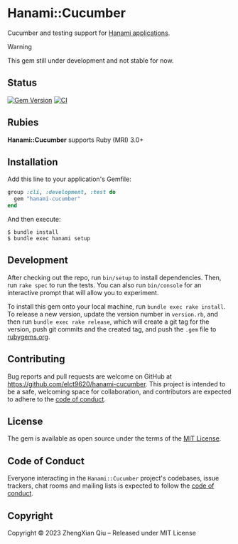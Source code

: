 Hanami::Cucumber
===

Cucumber and testing support for [Hanami applications](https://github.com/hanami/hanami).

> [!WARNING]
> This gem still under development and not stable for now.

## Status

[![Gem Version](https://badge.fury.io/rb/hanami-cucumber.svg)](https://badge.fury.io/rb/hanami-cucumber)
[![CI](https://github.com/elct9620/hanami-cucumber/actions/workflows/main.yml/badge.svg)](https://github.com/elct9620/hanami-cucumber/actions/workflows/main.yml)

## Rubies

**Hanami::Cucumber** supports Ruby (MRI) 3.0+

## Installation

Add this line to your application's Gemfile:

```ruby
group :cli, :development, :test do
  gem "hanami-cucumber"
end
```

And then execute:

```
$ bundle install
$ bundle exec hanami setup
```

## Development

After checking out the repo, run `bin/setup` to install dependencies. Then, run `rake spec` to run the tests. You can also run `bin/console` for an interactive prompt that will allow you to experiment.

To install this gem onto your local machine, run `bundle exec rake install`. To release a new version, update the version number in `version.rb`, and then run `bundle exec rake release`, which will create a git tag for the version, push git commits and the created tag, and push the `.gem` file to [rubygems.org](https://rubygems.org).

## Contributing

Bug reports and pull requests are welcome on GitHub at https://github.com/elct9620/hanami-cucumber. This project is intended to be a safe, welcoming space for collaboration, and contributors are expected to adhere to the [code of conduct](https://github.com/elct9620/hanami-cucumber/blob/main/CODE_OF_CONDUCT.md).

## License

The gem is available as open source under the terms of the [MIT License](https://opensource.org/licenses/MIT).

## Code of Conduct

Everyone interacting in the `Hanami::Cucumber` project's codebases, issue trackers, chat rooms and mailing lists is expected to follow the [code of conduct](https://github.com/elct9620/hanami-cucumber/blob/main/CODE_OF_CONDUCT.md).

## Copyright

Copyright © 2023 ZhengXian Qiu – Released under MIT License

